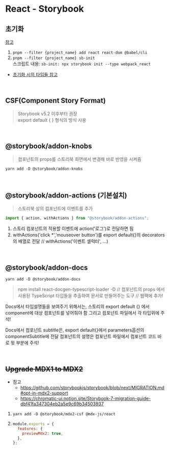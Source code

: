 # React - Storybook

## 초기화

[참고](https://storybook.js.org/docs/react/get-started/install/)

1. `pnpm --filter {project_name} add react react-dom @babel/cli`
2. `pnpm --filter {project_name} sb-init`\
   스크립트 내용: `sb-init: npx storybook init --type webpack_react`

- [초기화 시의 타입들 참고](https://github.com/storybookjs/storybook/blob/cf5749a099fc7671659624521dbd5473c830d05b/code/lib/cli/src/project_types.ts#L75)

<br />

## CSF(Component Story Format)

> Storybook v5.2 이후부터 권장\
> export default { } 형식의 방식 사용

<br />

## @storybook/addon-knobs

> 컴포넌트의 props를 스토리북 화면에서 변경해 바로 반영을 시켜줌

`yarn add -D @storybook/addon-knobs`

<br />

## @storybook/addon-actions (기본설치)

> 스토리북 상의 컴포넌트에 이벤트를 추가

```jsx
import { action, withActions } from "@storybook/addon-actions";
```

1. 스토리 컴포넌트의 적용할 이벤트에 action('로그')로 전달하면 됨
2. withActions('click \*','mouseover button')를 export default{}의 decorators의 배열로 전달
   // withActions('이벤트 셀럭터', ...)

<br />

## @storybook/addon-docs

>

`yarn add -D @storybook/addon-docs`

> npm install react-docgen-typescript-loader -D
> // 컴포넌트의 props 에서 사용된 TypeScript 타입들을 추출하여 문서로 만들어주는 도구
> // 웹팩에 추가!

Docs에서 타입설명들을 보여주기 위해서는, 스토리의 export default {} 에서 component에 대상 컴포넌트를 넣어줘야 함
그리고 컴포넌트 파일에서 각 타입위에 주석!

Docs에서 컴포넌트 subtitle은, export default{}에서 parameters옵션의 componentSubtitle에 전달
컴포넌트의 설명은 컴포넌트 파일에서 컴포넌트 코드 바로 윗 부분에 주석!

<br />

## ~~Upgrade MDX1 to MDX2~~

- 참고
  - https://github.com/storybookjs/storybook/blob/next/MIGRATION.md#opt-in-mdx2-support
  - https://chromatic-ui.notion.site/Storybook-7-migration-guide-dbf41fa347304eb2a5e9c69b34503937

1. `yarn add -D @storybook/mdx2-csf @mdx-js/react`
2. ```js
   module.exports = {
     features: {
       previewMdx2: true,
     },
   };
   ```

